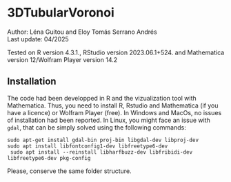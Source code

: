 
# 3DTubularVoronoi #

Author: Léna Guitou and Eloy Tomás Serrano Andrés \
Last update: 04/2025

Tested on R version 4.3.1., RStudio version 2023.06.1+524. and Mathematica version 12/Wolfram Player version 14.2


## Installation ##

The code had been developped in R and the vizualization tool with Mathematica. Thus, you need to install R, Rstudio and Mathematica (if you have a licence) or Wolfram Player (free). In Windows and MacOs, no issues of installation had been reported. In Linux, you might face an issue with ``` gdal ```, that can be simply solved using the following commands:

``` sudo apt-get install gdal-bin proj-bin libgdal-dev libproj-dev ``` \
``` sudo apt install libfontconfig1-dev libfreetype6-dev ``` \
``` sudo apt install --reinstall libharfbuzz-dev libfribidi-dev libfreetype6-dev pkg-config``` 

Please, conserve the same folder structure. 
